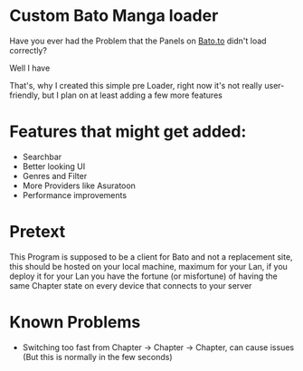 # Custom Bato Manga loader

Have you ever had the Problem that the Panels on [Bato.to](https://bato.to) didn't load correctly? 

Well I have

That's, why I created this simple pre Loader, right now it's not really user-friendly, but I plan on at least adding 
a few more features

# Features that might get added:
- Searchbar
- Better looking UI
- Genres and Filter
- More Providers like Asuratoon
- Performance improvements

# Pretext

This Program is supposed to be a client for Bato and not a replacement site, this should be hosted on your local 
machine, maximum for your Lan, if you deploy it for your Lan you have the fortune (or misfortune) of having the same 
Chapter state on every device that connects to your server

# Known Problems
- Switching too fast from Chapter -> Chapter -> Chapter, can cause issues (But this is normally in the few seconds)